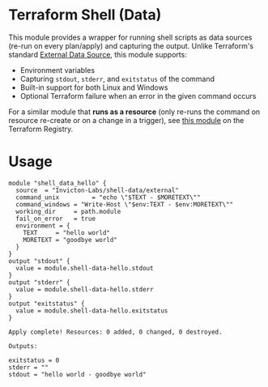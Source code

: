 # Terraform Shell (Data)

This module provides a wrapper for running shell scripts as data sources (re-run on every plan/apply) and capturing the output. Unlike Terraform's standard [External Data Source](https://registry.terraform.io/providers/hashicorp/external/latest/docs/data-sources/data_source), this module supports:
- Environment variables
- Capturing `stdout`, `stderr`, and `exitstatus` of the command
- Built-in support for both Linux and Windows
- Optional Terraform failure when an error in the given command occurs

For a similar module that **runs as a resource** (only re-runs the command on resource re-create or on a change in a trigger), see [this module](https://registry.terraform.io/modules/Invicton-Labs/shell-resource/external/latest) on the Terraform Registry.

# Usage
```
module "shell_data_hello" {
  source  = "Invicton-Labs/shell-data/external"
  command_unix         = "echo \"$TEXT - $MORETEXT\""
  command_windows = "Write-Host \"$env:TEXT - $env:MORETEXT\""
  working_dir     = path.module
  fail_on_error   = true
  environment = {
    TEXT     = "hello world"
    MORETEXT = "goodbye world"
  }
}
output "stdout" {
  value = module.shell-data-hello.stdout
}
output "stderr" {
  value = module.shell-data-hello.stderr
}
output "exitstatus" {
  value = module.shell-data-hello.exitstatus
}
```

```
Apply complete! Resources: 0 added, 0 changed, 0 destroyed.

Outputs:

exitstatus = 0
stderr = ""
stdout = "hello world - goodbye world"
```
